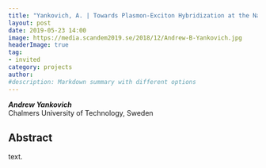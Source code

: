 ```yaml
---
title: "Yankovich, A. | Towards Plasmon-Exciton Hybridization at the Nanoscale using STEM EELS"
layout: post
date: 2019-05-23 14:00
image: https://media.scandem2019.se/2018/12/Andrew-B-Yankovich.jpg
headerImage: true
tag:
- invited
category: projects
author:
#description: Markdown summary with different options
---
```


_**Andrew Yankovich**_<br/>
Chalmers University of Technology, Sweden<br/>

## Abstract

text.<br/>
